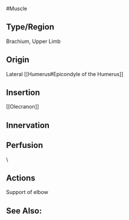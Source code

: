 #Muscle

## Type/Region 
Brachium, Upper Limb

## Origin
Lateral [[Humerus#Epicondyle of the Humerus]]

## Insertion
[[Olecranon]]

## Innervation


## Perfusion

\
## Actions
Support of elbow

## See Also:



